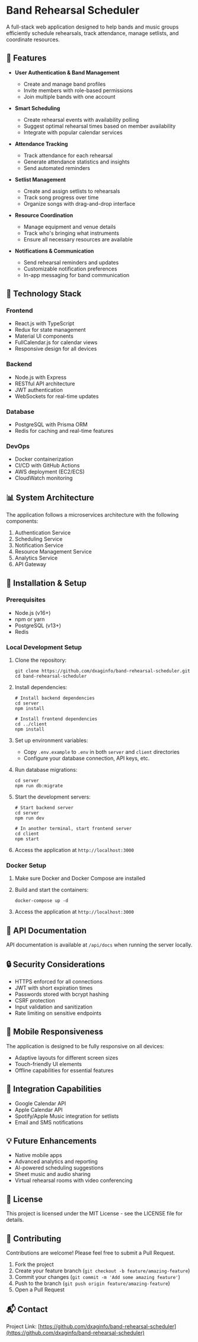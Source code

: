 # Band Rehearsal Scheduler

A full-stack web application designed to help bands and music groups efficiently schedule rehearsals, track attendance, manage setlists, and coordinate resources.

## 🎵 Features

- **User Authentication & Band Management**
  - Create and manage band profiles
  - Invite members with role-based permissions
  - Join multiple bands with one account

- **Smart Scheduling**
  - Create rehearsal events with availability polling
  - Suggest optimal rehearsal times based on member availability
  - Integrate with popular calendar services

- **Attendance Tracking**
  - Track attendance for each rehearsal
  - Generate attendance statistics and insights
  - Send automated reminders

- **Setlist Management**
  - Create and assign setlists to rehearsals
  - Track song progress over time
  - Organize songs with drag-and-drop interface

- **Resource Coordination**
  - Manage equipment and venue details
  - Track who's bringing what instruments
  - Ensure all necessary resources are available

- **Notifications & Communication**
  - Send rehearsal reminders and updates
  - Customizable notification preferences
  - In-app messaging for band communication

## 🚀 Technology Stack

### Frontend
- React.js with TypeScript
- Redux for state management
- Material UI components
- FullCalendar.js for calendar views
- Responsive design for all devices

### Backend
- Node.js with Express
- RESTful API architecture
- JWT authentication
- WebSockets for real-time updates

### Database
- PostgreSQL with Prisma ORM
- Redis for caching and real-time features

### DevOps
- Docker containerization
- CI/CD with GitHub Actions
- AWS deployment (EC2/ECS)
- CloudWatch monitoring

## 📊 System Architecture

The application follows a microservices architecture with the following components:

1. Authentication Service
2. Scheduling Service
3. Notification Service
4. Resource Management Service
5. Analytics Service
6. API Gateway

## 🔧 Installation & Setup

### Prerequisites
- Node.js (v16+)
- npm or yarn
- PostgreSQL (v13+)
- Redis

### Local Development Setup

1. Clone the repository:
   ```
   git clone https://github.com/dxaginfo/band-rehearsal-scheduler.git
   cd band-rehearsal-scheduler
   ```

2. Install dependencies:
   ```
   # Install backend dependencies
   cd server
   npm install

   # Install frontend dependencies
   cd ../client
   npm install
   ```

3. Set up environment variables:
   - Copy `.env.example` to `.env` in both `server` and `client` directories
   - Configure your database connection, API keys, etc.

4. Run database migrations:
   ```
   cd server
   npm run db:migrate
   ```

5. Start the development servers:
   ```
   # Start backend server
   cd server
   npm run dev

   # In another terminal, start frontend server
   cd client
   npm start
   ```

6. Access the application at `http://localhost:3000`

### Docker Setup

1. Make sure Docker and Docker Compose are installed

2. Build and start the containers:
   ```
   docker-compose up -d
   ```

3. Access the application at `http://localhost:3000`

## 📝 API Documentation

API documentation is available at `/api/docs` when running the server locally.

## 🔒 Security Considerations

- HTTPS enforced for all connections
- JWT with short expiration times
- Passwords stored with bcrypt hashing
- CSRF protection
- Input validation and sanitization
- Rate limiting on sensitive endpoints

## 📱 Mobile Responsiveness

The application is designed to be fully responsive on all devices:
- Adaptive layouts for different screen sizes
- Touch-friendly UI elements
- Offline capabilities for essential features

## 🔄 Integration Capabilities

- Google Calendar API
- Apple Calendar API
- Spotify/Apple Music integration for setlists
- Email and SMS notifications

## 💡 Future Enhancements

- Native mobile apps
- Advanced analytics and reporting
- AI-powered scheduling suggestions
- Sheet music and audio sharing
- Virtual rehearsal rooms with video conferencing

## 📄 License

This project is licensed under the MIT License - see the LICENSE file for details.

## 🤝 Contributing

Contributions are welcome! Please feel free to submit a Pull Request.

1. Fork the project
2. Create your feature branch (`git checkout -b feature/amazing-feature`)
3. Commit your changes (`git commit -m 'Add some amazing feature'`)
4. Push to the branch (`git push origin feature/amazing-feature`)
5. Open a Pull Request

## 📬 Contact

Project Link: [https://github.com/dxaginfo/band-rehearsal-scheduler](https://github.com/dxaginfo/band-rehearsal-scheduler)